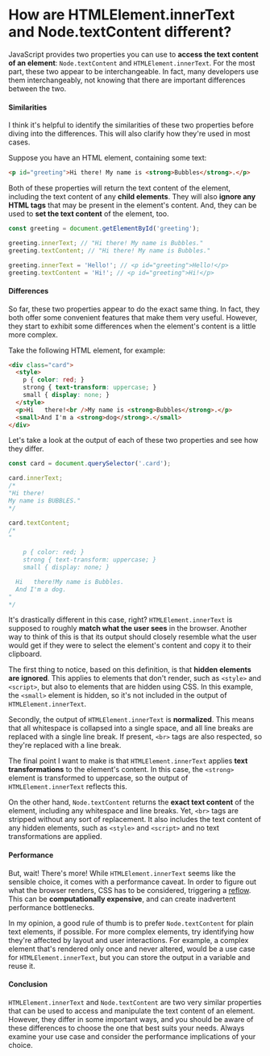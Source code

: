 # How are HTMLElement.innerText and Node.textContent different?

JavaScript provides two properties you can use to **access the text content of an element**: `Node.textContent` and `HTMLElement.innerText`. For the most part, these two appear to be interchangeable. In fact, many developers use them interchangeably, not knowing that there are important differences between the two.

#### Similarities

I think it's helpful to identify the similarities of these two properties before diving into the differences. This will also clarify how they're used in most cases.

Suppose you have an HTML element, containing some text:

```html
<p id="greeting">Hi there! My name is <strong>Bubbles</strong>.</p>
```

Both of these properties will return the text content of the element, including the text content of any **child elements**. They will also **ignore any HTML tags** that may be present in the element's content. And, they can be used to **set the text content** of the element, too.

```js
const greeting = document.getElementById('greeting');

greeting.innerText; // "Hi there! My name is Bubbles."
greeting.textContent; // "Hi there! My name is Bubbles."

greeting.innerText = 'Hello!'; // <p id="greeting">Hello!</p>
greeting.textContent = 'Hi!'; // <p id="greeting">Hi!</p>
```

#### Differences

So far, these two properties appear to do the exact same thing. In fact, they both offer some convenient features that make them very useful. However, they start to exhibit some differences when the element's content is a little more complex.

Take the following HTML element, for example:

```html
<div class="card">
  <style>
    p { color: red; }
    strong { text-transform: uppercase; }
    small { display: none; }
  </style>
  <p>Hi   there!<br />My name is <strong>Bubbles</strong>.</p>
  <small>And I'm a <strong>dog</strong>.</small>
</div>
```

Let's take a look at the output of each of these two properties and see how they differ.

```js
const card = document.querySelector('.card');

card.innerText;
/*
"Hi there!
My name is BUBBLES."
*/

card.textContent;
/*
"

    p { color: red; }
    strong { text-transform: uppercase; }
    small { display: none; }

  Hi   there!My name is Bubbles.
  And I'm a dog.
"
*/
```

It's drastically different in this case, right? `HTMLElement.innerText` is supposed to roughly **match what the user sees** in the browser. Another way to think of this is that its output should closely resemble what the user would get if they were to select the element's content and copy it to their clipboard.

The first thing to notice, based on this definition, is that **hidden elements are ignored**. This applies to elements that don't render, such as `<style>` and `<script>`, but also to elements that are hidden using CSS. In this example, the `<small>` element is hidden, so it's not included in the output of `HTMLElement.innerText`.

Secondly, the output of `HTMLElement.innerText` is **normalized**. This means that all whitespace is collapsed into a single space, and all line breaks are replaced with a single line break. If present, `<br>` tags are also respected, so they're replaced with a line break.

The final point I want to make is that `HTMLElement.innerText` applies **text transformations** to the element's content. In this case, the `<strong>` element is transformed to uppercase, so the output of `HTMLElement.innerText` reflects this.

On the other hand, `Node.textContent` returns the **exact text content** of the element, including any whitespace and line breaks. Yet, `<br>` tags are stripped without any sort of replacement. It also includes the text content of any hidden elements, such as `<style>` and `<script>` and no text transformations are applied.

#### Performance

But, wait! There's more! While `HTMLElement.innerText` seems like the sensible choice, it comes with a performance caveat. In order to figure out what the browser renders, CSS has to be considered, triggering a [reflow](https://developer.mozilla.org/en-US/docs/Glossary/Reflow). This can be **computationally expensive**, and can create inadvertent performance bottlenecks.

In my opinion, a good rule of thumb is to prefer `Node.textContent` for plain text elements, if possible. For more complex elements, try identifying how they're affected by layout and user interactions. For example, a complex element that's rendered only once and never altered, would be a use case for `HTMLElement.innerText`, but you can store the output in a variable and reuse it.

#### Conclusion

`HTMLElement.innerText` and `Node.textContent` are two very similar properties that can be used to access and manipulate the text content of an element. However, they differ in some important ways, and you should be aware of these differences to choose the one that best suits your needs. Always examine your use case and consider the performance implications of your choice.
